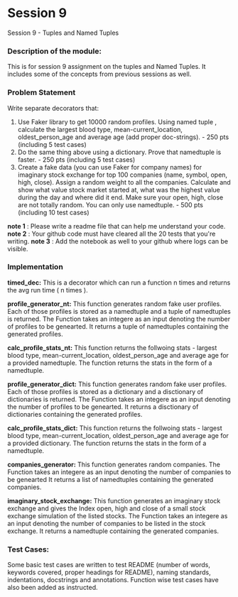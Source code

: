 # Session 9
Session 9 - Tuples and Named Tuples

### Description of the module:
This is for session 9 assignment on the tuples and Named Tuples. It includes some of the concepts from previous sessions as well.

### Problem Statement

Write separate decorators that:
1. Use Faker library to get 10000 random profiles. Using named tuple , calculate the largest blood type, mean-current_location, oldest_person_age and average age (add proper doc-strings). - 250 pts (including 5 test cases)  
2. Do the same thing above using a dictionary. Prove that namedtuple is faster. - 250 pts (including 5 test cases)  
3. Create a fake data (you can use Faker for company names) for imaginary stock exchange for top 100 companies (name, symbol, open, high, close). Assign a random weight to all the companies. Calculate and show what value stock market started at, what was the highest value during the day and where did it end. Make sure your open, high, close are not totally random. You can only use namedtuple. - 500 pts (including 10 test cases)  

**note 1** : Please write a readme file that can help me understand your code.  
**note 2** : Your github code must have cleared all the 20 tests that you're writing. 
**note 3** : Add the notebook as well to your github where logs can be visible. 

### Implementation

**timed_dec:** This is a decorator which can run a function n times and returns the avg run time ( n times ).  

**profile_generator_nt:** This function generates random fake user profiles. Each of those profiles is stored as a namedtuple and a tuple of namedtuples is returned. The Function takes an integere as an input denoting the number of profiles to be genearted. It returns a tuple of namedtuples containing the generated profiles.  

**calc_profile_stats_nt:** This function returns the follwoing stats - largest blood type, mean-current_location, oldest_person_age and average age for a provided namedtuple. The function returns the stats in the form of a namedtuple.  

**profile_generator_dict:** This function generates random fake user profiles. Each of those profiles is stored as a dictionary and a disctionary of dictionaries is returned. The Function takes an integere as an input denoting the number of profiles to be genearted. It returns a disctionary of dictionaries containing the generated profiles.  

**calc_profile_stats_dict:** This function returns the follwoing stats - largest blood type, mean-current_location, oldest_person_age and average age for a provided dictionary. The function returns the stats in the form of a namedtuple.  

**companies_generator:** This function generates random companies. The Function takes an integere as an input denoting the number of companies to be genearted It returns a list of namedtuples containing the generated companies.  

**imaginary_stock_exchange:** This function generates an imaginary stock exchange and gives the Index open, high and close of a small stock exchange simulation of the listed stocks. The Function takes an integere as an input denoting the number of companies to be listed in the stock exchange. It returns a namedtuple containing the generated companies.  


### Test Cases:

Some basic test cases are written to test README (number of words, keywords covered, proper headings for README), naming standards, indentations, docstrings and annotations. Function wise test cases have also been added as instructed.